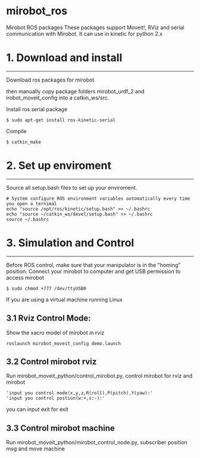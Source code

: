 # mirobot_ros
Mirobot ROS packages
These packages support Moveit!, RViz and serial communication with Mirobot.
It can use in kinetic for python 2.x

# 1. Download and install
----
Download ros packages for mirobot

then manually copy package folders mirobot_urdf_2 and irobot_moveit_config into a catkin_ws/src.

Install ros serial package

```
$ sudo apt-get install ros-kinetic-serial
```

Compile

```
$ catkin_make
```
# 2. Set up enviroment
----
Source all setup.bash files to set up your enviroment.
```
# System configure ROS environment variables automatically every time you open a ternimal
echo "source /opt/ros/kinetic/setup.bash" >> ~/.bashrc
echo "source ~/catkin_ws/devel/setup.bash" >> ~/.bashrc
source ~/.bashrc
```
# 3. Simulation and Control
----
Before ROS control, make sure that your manipulator is in the "homing" position. Connect your mirobot to computer and get USB permission to access mirobot
```
$ sudo chmod +777 /dev/ttyUSB0
```
If you are using a virtual machine running Linux

## 3.1 Rviz Control Mode:
Show the xacro model of mirobot in rviz
```
roslaunch mirobot_moveit_config demo.launch
```
## 3.2 Control mirobot rviz
Run mirobot_moveit_python/control_mirobot.py, control mirobot for rviz and mirobot
```
'input you control mode(x,y,z,R(roll),P(pitch),Y(yaw):'
'input you control postion(w:+,s:-):'
```
you can input exit for exit

## 3.3 Control mirobot machine
Run mirobot_moveit_python/mirobot_control_node.py, subscriber position msg and move machine


